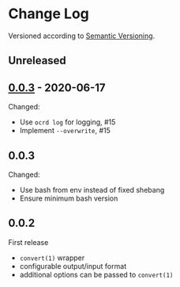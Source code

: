 Change Log
==========
Versioned according to [Semantic Versioning](http://semver.org/).

## Unreleased

## [0.0.3] - 2020-06-17

Changed:

  - Use `ocrd log` for logging, #15
  - Implement `--overwrite`, #15

## 0.0.3

Changed:

- Use bash from env instead of fixed shebang
- Ensure minimum bash version


## 0.0.2

First release

- `convert(1)` wrapper
- configurable output/input format 
- additional options can be passed to `convert(1)`

<!-- link-labels -->
[0.0.4]: ../../compare/v0.0.4...v0.0.3
[0.0.3]: ../../compare/v0.0.3...v0.0.2
[0.0.2]: ../../compare/HEAD...v0.0.2
